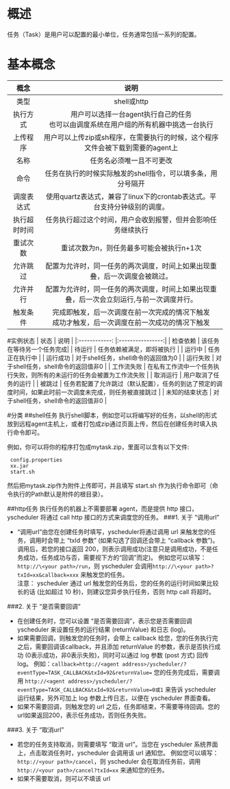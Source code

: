 # 概述

任务（Task）是用户可以配置的最小单位，任务通常包括一系列的配置。

# 基本概念

| 概念    | 说明            | 
|:------------: |:----------------:|
| 类型    | shell或http|
| 执行方式 | 用户可以选择一台agent执行自己的任务<br />也可以由调度系统在用户组的所有机器中挑选一台执行   |
| 上传程序  | 用户可以上传zip或sh程序，在需要执行的时候，这个程序文件会被下载到需要的agent上 |
| 名称 | 任务名必须唯一且不可更改|
| 命令 | 任务在执行的时候实际触发的shell指令，可以填多条，用分号隔开|
| 调度表达式 | 使用quartz表达式，兼容了linux下的crontab表达式。平台支持分钟级别的调度。|
| 执行超时时间 | 任务执行超过这个时间，用户会收到报警，但并会影响任务继续执行|
| 重试次数 | 重试次数为n，则任务最多可能会被执行n+1次|
| 允许跳过 | 配置为允许时，同一任务的两次调度，时间上如果出现重叠，后一次调度会被跳过。|
| 允许并行 | 配置为允许时，同一任务的两次调度，时间上如果出现重叠，后一次会立刻运行,与前一次调度并行。|
| 触发条件 | 完成即触发，后一次调度在前一次完成的情况下触发<br/>成功才触发，后一次调度在前一次成功的情况下触发|

#实例状态
| 状态    | 说明            | 
|:------------: |:----------------:|
| 检查依赖    | 该任务在等待另一个任务完成|
| 待运行 | 任务依赖被满足，即将被执行 |
| 运行中 | 任务正在执行中 |
| 运行成功 | 对于shell任务，shell命令的返回值为0 |
| 运行失败 | 对于shell任务，shell命令的返回值非0 |
| 工作流失败 | 在私有工作流中一个任务执行失败，则所有的未运行的任务会被置为工作流失败 |
| 取消运行 | 用户取消了任务的运行 |
| 被跳过 | 任务若配置了允许跳过（默认配置），任务的到达了预定的调度时间，如果此时前一次调度未完成，则任务被直接跳过 |
| 未知的结束状态 | 对于shell任务，shell命令的返回值非0 |

#分类
##shell任务
执行shell脚本，例如您可以将编写好的任务，以shell的形式放到远程agent主机上，或者打包成zip通过页面上传，然后在创建任务时填入执行命令即可。

例如，你可以将你的程序打包成mytask.zip，里面可以含有以下文件: 
```
 config.properties
 xx.jar
 start.sh
```
然后把mytask.zip作为附件上传即可，并且填写 start.sh 作为执行命令即可（命令执行的Path默认是附件的根目录）。

##http任务
执行任务的机器上不需要部署 agent，而是提供 http 接口，yscheduler 将通过 call http 接口的方式来调度您的任务。 
###1. 关于 “调用url” 
* “调用url”由您在创建任务时填写，yscheduler将通过调用 url 来触发您的任务，调用时会带上 “txId 参数” (如果勾选了回调还会带上 “callback 参数”)。  
调用后，若您的接口返回 200，则表示调用成功(注意只是调用成功，不是任务成功，任务成功与否，需要视下方的“回调”而定)。 
例如您可以填写：`http://\<your path>/run`，则 yscheduler 会调用`http://\<your path>?txId=xx&callback=xxx` 来触发您的任务。   
注意： yscheduler 通过 url 触发您的任务后，您的任务的运行时间如果比较长的话 (比如超过 10 秒)，则建议您异步执行任务，否则 http call 将超时。

###2. 关于 “是否需要回调” 
* 在创建任务时，您可以设置 “是否需要回调”，表示您是否需要回调 yscheduler 来设置任务的运行结果 (returnValue) 和日志 (log)。  
* 如果需要回调，则触发您的任务时，会带上 callback 给您，您的任务执行完之后，需要回调该callback，并且添加 returnValue 的参数，表示是否执行成功 (0表示成功，非0表示失败)，同时可以通过 log 参数 (post 方式) 回传 log。 
例如：`callback=http://<agent address>/yscheduler/?eventType=TASK_CALLBACK&txId=92&returnValue=` 
您的任务完成后，需要调用 `http://<agent address>/yscheduler/?eventType=TASK_CALLBACK&txId=92&returnValue=0或1` 来告诉 yscheduler 运行结果，另外可加上 log 参数上传日志，以便在 yscheduler 界面查看。   
* 如果不需要回调，则触发您的 url 之后，任务即结束，不需要等待回调。您的url如果返回200，表示任务成功，否则任务失败。

###3. 关于 “取消url” 
* 若您的任务支持取消，则需要填写 “取消 url”。当您在 yscheduler 系统界面上，点击取消任务时，yscheduler 会调用该 url 通知您。 
例如您可以填写：`http://<your path>/cancel`，则 yscheduler 会在取消任务前，调用 `http://<your path>/cancel?txId=xx` 来通知您的任务。  
* 如果不需要取消，则可以不填该 url

